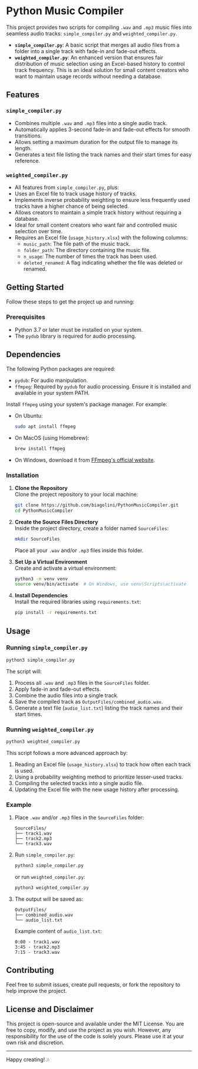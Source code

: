 # Python Music Compiler

This project provides two scripts for compiling `.wav` and `.mp3` music files into seamless audio tracks: `simple_compiler.py` and `weighted_compiler.py`.

- **`simple_compiler.py`**: A basic script that merges all audio files from a folder into a single track with fade-in and fade-out effects.
- **`weighted_compiler.py`**: An enhanced version that ensures fair distribution of music selection using an Excel-based history to control track frequency. This is an ideal solution for small content creators who want to maintain usage records without needing a database.

## Features
### `simple_compiler.py`
- Combines multiple `.wav` and `.mp3` files into a single audio track.
- Automatically applies 3-second fade-in and fade-out effects for smooth transitions.
- Allows setting a maximum duration for the output file to manage its length.
- Generates a text file listing the track names and their start times for easy reference.

### `weighted_compiler.py`
- All features from `simple_compiler.py`, plus:
- Uses an Excel file to track usage history of tracks.
- Implements inverse probability weighting to ensure less frequently used tracks have a higher chance of being selected.
- Allows creators to maintain a simple track history without requiring a database.
- Ideal for small content creators who want fair and controlled music selection over time.
- Requires an Excel file (`usage_history.xlsx`) with the following columns:
  - `music_path`: The file path of the music track.
  - `folder_path`: The directory containing the music file.
  - `n_usage`: The number of times the track has been used.
  - `deleted_renamed`: A flag indicating whether the file was deleted or renamed.

## Getting Started
Follow these steps to get the project up and running:

### Prerequisites
- Python 3.7 or later must be installed on your system.
- The `pydub` library is required for audio processing.

## Dependencies
The following Python packages are required:
- `pydub`: For audio manipulation.
- `ffmpeg`: Required by `pydub` for audio processing. Ensure it is installed and available in your system PATH.

Install `ffmpeg` using your system's package manager. For example:
- On Ubuntu:
  ```bash
  sudo apt install ffmpeg
  ```
- On MacOS (using Homebrew):
  ```bash
  brew install ffmpeg
  ```
- On Windows, download it from [FFmpeg's official website](https://ffmpeg.org/download.html).

### Installation

1. **Clone the Repository**  
   Clone the project repository to your local machine:
   ```bash
   git clone https://github.com/biagolini/PythonMusicCompiler.git
   cd PythonMusicCompiler
   ```

2. **Create the Source Files Directory**  
   Inside the project directory, create a folder named `SourceFiles`:
   ```bash
   mkdir SourceFiles
   ```
   Place all your `.wav` and/or `.mp3` files inside this folder.

3. **Set Up a Virtual Environment**  
   Create and activate a virtual environment:
   ```bash
   python3 -m venv venv
   source venv/bin/activate  # On Windows, use venv\Scripts\activate
   ```

4. **Install Dependencies**  
   Install the required libraries using `requirements.txt`:
   ```bash
   pip install -r requirements.txt
   ```

## Usage

### Running `simple_compiler.py`
```bash
python3 simple_compiler.py
```

The script will:
1. Process all `.wav` and `.mp3` files in the `SourceFiles` folder.
2. Apply fade-in and fade-out effects.
3. Combine the audio files into a single track.
4. Save the compiled track as `OutputFiles/combined_audio.wav`.
5. Generate a text file (`audio_list.txt`) listing the track names and their start times.

### Running `weighted_compiler.py`
```bash
python3 weighted_compiler.py
```

This script follows a more advanced approach by:
1. Reading an Excel file (`usage_history.xlsx`) to track how often each track is used.
2. Using a probability weighting method to prioritize lesser-used tracks.
3. Compiling the selected tracks into a single audio file.
4. Updating the Excel file with the new usage history after processing.

### Example

1. Place `.wav` and/or `.mp3` files in the `SourceFiles` folder:
   ```
   SourceFiles/
   ├── track1.wav
   ├── track2.mp3
   └── track3.wav
   ```

2. Run `simple_compiler.py`:
   ```bash
   python3 simple_compiler.py
   ```
   or run `weighted_compiler.py`:
   ```bash
   python3 weighted_compiler.py
   ```

3. The output will be saved as:
   ```
   OutputFiles/
   ├── combined_audio.wav
   └── audio_list.txt
   ```

   Example content of `audio_list.txt`:
   ```
   0:00 - track1.wav
   3:45 - track2.mp3
   7:15 - track3.wav
   ```

## Contributing

Feel free to submit issues, create pull requests, or fork the repository to help improve the project.

## License and Disclaimer

This project is open-source and available under the MIT License. You are free to copy, modify, and use the project as you wish. However, any responsibility for the use of the code is solely yours. Please use it at your own risk and discretion.

---

Happy creating! 🎶

